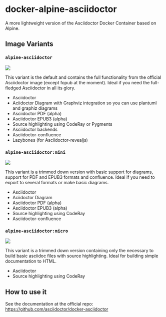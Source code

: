 # docker-alpine-asciidoctor

A more lightweight version of the Asciidoctor Docker Container based on Alpine.

## Image Variants

### `alpine-asciidoctor`

[![](https://images.microbadger.com/badges/image/rochdev/alpine-asciidoctor.svg)](http://microbadger.com/images/rochdev/alpine-asciidoctor "Get your own image badge on microbadger.com")

This variant is the default and contains the full functionality from the official Asciidoctor image (except fopub at the moment). Ideal if you need the full-fledged Asciidoctor in all its glory.

* Asciidoctor
* Aciidoctor Diagram with Graphviz integration so you can use plantuml and graphiz diagrams
* Asciidoctor PDF (alpha)
* Asciidoctor EPUB3 (alpha)
* Source highlighting using CodeRay or Pygments
* Asciidoctor backends
* Asciidoctor-confluence
* Lazybones (for Asciidoctor-revealjs)

### `alpine-asciidoctor:mini`

[![](https://images.microbadger.com/badges/image/rochdev/alpine-asciidoctor:mini.svg)](http://microbadger.com/images/rochdev/alpine-asciidoctor:mini "Get your own image badge on microbadger.com")

This variant is a trimmed down version with basic support for diagrams, support for PDF and EPUB3 formats and confluence. Ideal if you need to export to several formats or make basic diagrams.

* Asciidoctor
* Aciidoctor Diagram
* Asciidoctor PDF (alpha)
* Asciidoctor EPUB3 (alpha)
* Source highlighting using CodeRay
* Asciidoctor-confluence

### `alpine-asciidoctor:micro`

[![](https://images.microbadger.com/badges/image/rochdev/alpine-asciidoctor:micro.svg)](http://microbadger.com/images/rochdev/alpine-asciidoctor:micro "Get your own image badge on microbadger.com")

This variant is a trimmed down version containing only the necessary to build basic asciidoc files with source highlighting. Ideal for building simple documentation to HTML.

* Asciidoctor
* Source highlighting using CodeRay

## How to use it

See the documentation at the official repo: https://github.com/asciidoctor/docker-asciidoctor

